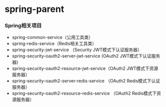 # spring-parent
<h3>Spring相关项目</h3> 

- spring-common-service（公用工具类）
- spring-redis-service（Redis相关工具类）
- spring-security-jwt-service （Security JWT模式下认证服务器）
- spring-security-oauth2-server-jwt-service (OAuth2 JWT模式下认证服务器)
- spring-security-oauth2-resource-jwt-service（OAuth2 JWT模式下资源服务器）
- spring-security-oauth2-server-redis-service （OAuth2 Redis模式下认证服务器）
- spring-security-oauth2-resource-redis-service （OAuth2 Redis模式下资源服务器）
